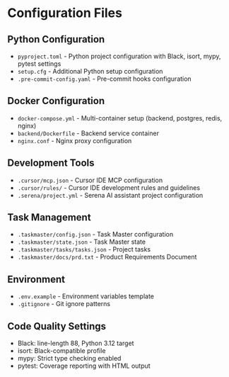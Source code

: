 # Configuration Files

## Python Configuration
- `pyproject.toml` - Python project configuration with Black, isort, mypy, pytest settings
- `setup.cfg` - Additional Python setup configuration  
- `.pre-commit-config.yaml` - Pre-commit hooks configuration

## Docker Configuration
- `docker-compose.yml` - Multi-container setup (backend, postgres, redis, nginx)
- `backend/Dockerfile` - Backend service container
- `nginx.conf` - Nginx proxy configuration

## Development Tools
- `.cursor/mcp.json` - Cursor IDE MCP configuration
- `.cursor/rules/` - Cursor IDE development rules and guidelines
- `.serena/project.yml` - Serena AI assistant project configuration

## Task Management
- `.taskmaster/config.json` - Task Master configuration
- `.taskmaster/state.json` - Task Master state
- `.taskmaster/tasks/tasks.json` - Project tasks
- `.taskmaster/docs/prd.txt` - Product Requirements Document

## Environment
- `.env.example` - Environment variables template
- `.gitignore` - Git ignore patterns

## Code Quality Settings
- Black: line-length 88, Python 3.12 target
- isort: Black-compatible profile
- mypy: Strict type checking enabled
- pytest: Coverage reporting with HTML output